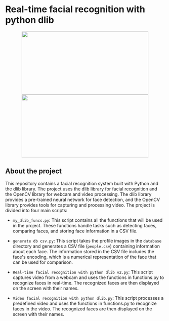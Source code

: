 # Real-time facial recognition with python dlib


<p align="center">
  <img src="https://github.com/mohamedamine99/Real-time-facial-recognition-with-python-dlib/blob/main/Outputs/video_ouput%20GIF.gif" width="400" height="200">
  <img src="https://github.com/mohamedamine99/Real-time-facial-recognition-with-python-dlib/blob/main/Outputs/webcam_output%20GIF.gif" width="400" height="200">
</p>


## About the project
 
This repository contains a facial recognition system built with Python and the dlib library.
The project uses the dlib library for facial recognition and the OpenCV library for webcam and video processing. The dlib library provides a pre-trained neural network for face detection, and the OpenCV library provides tools for capturing and processing video.
The project is divided into four main scripts:

* `my_dlib_funcs.py`: This script contains all the functions that will be used in the project. These functions handle tasks such as detecting faces, comparing faces, and storing face information in a CSV file.

* `generate db csv.py`: This script takes the profile images in the `database` directory and generates a CSV file (`people.csv`) containing information about each face. The information stored in the CSV file includes the face's encoding, which is a numerical representation of the face that can be used for comparison.

* `Real-time facial recognition with python dlib v2.py`: This script captures video from a webcam and uses the functions in functions.py to recognize faces in real-time. The recognized faces are then displayed on the screen with their names.

* `Video facial recognition with python dlib.py`: This script processes a predefined video and uses the functions in functions.py to recognize faces in the video. The recognized faces are then displayed on the screen with their names.


